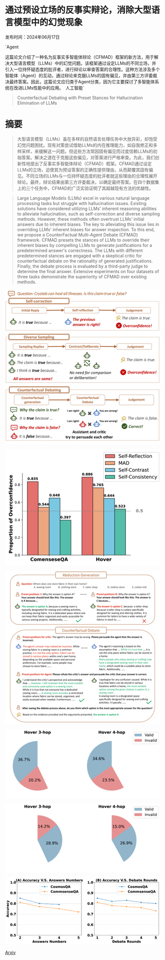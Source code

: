 # 通过预设立场的反事实辩论，消除大型语言模型中的幻觉现象

发布时间：2024年06月17日

`Agent

这篇论文介绍了一种名为反事实多智能体辩论（CFMAD）框架的新方法，用于解决大型语言模型（LLMs）中的幻觉问题。该框架通过设定LLMs的不同立场，并引入一位持怀疑态度的批评者，进行辩论以审查答案的合理性。这种方法涉及多个智能体（Agent）的互动，通过辩论来克服LLMs的固有偏见，并由第三方评委裁决最终答案。因此，这篇论文应归类于Agent分类，因为它主要探讨了多智能体系统在改进LLMs性能中的应用。` `人工智能`

> Counterfactual Debating with Preset Stances for Hallucination Elimination of LLMs

# 摘要

> 大型语言模型（LLMs）虽在多样的自然语言处理任务中大放异彩，却饱受幻觉问题困扰。现有对策尝试借助LLMs的内在推理能力，如自我修正和多样采样，来缓解这一问题。但这些方法常因固有偏见而过度信赖LLMs的初始答案。解决之道在于克服这些偏见，对答案进行严格审查。为此，我们创新性地提出了反事实多智能体辩论（CFMAD）框架。CFMAD通过设定LLMs的立场，迫使其为预设答案的正确性提供理由，从而颠覆其固有偏见。不同立场的LLMs与一位持怀疑态度的批评者就这些理由的合理性展开辩论。最终，辩论结果由第三方评委裁决，以确定最终答案。在四个数据集上的三个任务中，CFMAD的广泛实验证明了其超越现有方法的优越性。

> Large Language Models (LLMs) excel in various natural language processing tasks but struggle with hallucination issues. Existing solutions have considered utilizing LLMs' inherent reasoning abilities to alleviate hallucination, such as self-correction and diverse sampling methods. However, these methods often overtrust LLMs' initial answers due to inherent biases. The key to alleviating this issue lies in overriding LLMs' inherent biases for answer inspection. To this end, we propose a CounterFactual Multi-Agent Debate (CFMAD) framework. CFMAD presets the stances of LLMs to override their inherent biases by compelling LLMs to generate justifications for a predetermined answer's correctness. The LLMs with different predetermined stances are engaged with a skeptical critic for counterfactual debate on the rationality of generated justifications. Finally, the debate process is evaluated by a third-party judge to determine the final answer. Extensive experiments on four datasets of three tasks demonstrate the superiority of CFMAD over existing methods.

![通过预设立场的反事实辩论，消除大型语言模型中的幻觉现象](../../../paper_images/2406.11514/x1.png)

![通过预设立场的反事实辩论，消除大型语言模型中的幻觉现象](../../../paper_images/2406.11514/x2.png)

![通过预设立场的反事实辩论，消除大型语言模型中的幻觉现象](../../../paper_images/2406.11514/x3.png)

![通过预设立场的反事实辩论，消除大型语言模型中的幻觉现象](../../../paper_images/2406.11514/x4.png)

![通过预设立场的反事实辩论，消除大型语言模型中的幻觉现象](../../../paper_images/2406.11514/x5.png)

![通过预设立场的反事实辩论，消除大型语言模型中的幻觉现象](../../../paper_images/2406.11514/x6.png)

[Arxiv](https://arxiv.org/abs/2406.11514)